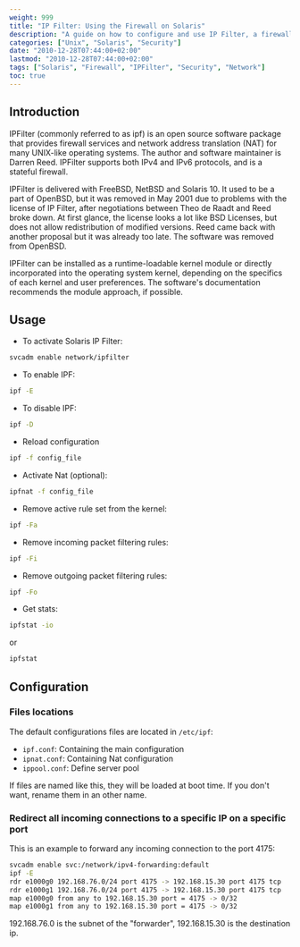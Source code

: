 ```yaml
---
weight: 999
title: "IP Filter: Using the Firewall on Solaris"
description: "A guide on how to configure and use IP Filter, a firewall solution for Solaris operating systems."
categories: ["Unix", "Solaris", "Security"]
date: "2010-12-28T07:44:00+02:00"
lastmod: "2010-12-28T07:44:00+02:00"
tags: ["Solaris", "Firewall", "IPFilter", "Security", "Network"]
toc: true
---
```


## Introduction

IPFilter (commonly referred to as ipf) is an open source software package that provides firewall services and network address translation (NAT) for many UNIX-like operating systems. The author and software maintainer is Darren Reed. IPFilter supports both IPv4 and IPv6 protocols, and is a stateful firewall.

IPFilter is delivered with FreeBSD, NetBSD and Solaris 10. It used to be a part of OpenBSD, but it was removed in May 2001 due to problems with the license of IP Filter, after negotiations between Theo de Raadt and Reed broke down. At first glance, the license looks a lot like BSD Licenses, but does not allow redistribution of modified versions. Reed came back with another proposal but it was already too late. The software was removed from OpenBSD.

IPFilter can be installed as a runtime-loadable kernel module or directly incorporated into the operating system kernel, depending on the specifics of each kernel and user preferences. The software's documentation recommends the module approach, if possible.

## Usage

- To activate Solaris IP Filter:

```bash
svcadm enable network/ipfilter
```

- To enable IPF:

```bash
ipf -E
```

- To disable IPF:

```bash
ipf -D
```

- Reload configuration

```bash
ipf -f config_file
```

- Activate Nat (optional):

```bash
ipfnat -f config_file
```

- Remove active rule set from the kernel:

```bash
ipf -Fa
```

- Remove incoming packet filtering rules:

```bash
ipf -Fi
```

- Remove outgoing packet filtering rules:

```bash
ipf -Fo
```

- Get stats:

```bash
ipfstat -io
```

or

```bash
ipfstat
```

## Configuration

### Files locations

The default configurations files are located in `/etc/ipf`:

- `ipf.conf`: Containing the main configuration
- `ipnat.conf`: Containing Nat configuration
- `ippool.conf`: Define server pool

If files are named like this, they will be loaded at boot time. If you don't want, rename them in an other name.

### Redirect all incoming connections to a specific IP on a specific port

This is an example to forward any incoming connection to the port 4175:

```bash
svcadm enable svc:/network/ipv4-forwarding:default
ipf -E
rdr e1000g0 192.168.76.0/24 port 4175 -> 192.168.15.30 port 4175 tcp
rdr e1000g1 192.168.76.0/24 port 4175 -> 192.168.15.30 port 4175 tcp
map e1000g0 from any to 192.168.15.30 port = 4175 -> 0/32
map e1000g1 from any to 192.168.15.30 port = 4175 -> 0/32
```

192.168.76.0 is the subnet of the "forwarder", 192.168.15.30 is the destination ip.

